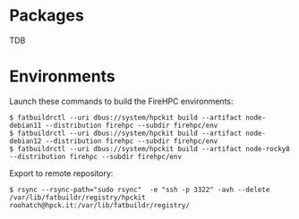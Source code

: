 # Packages

TDB

# Environments

Launch these commands to build the FireHPC environments:

```
$ fatbuildrctl --uri dbus://system/hpckit build --artifact node-debian11 --distribution firehpc --subdir firehpc/env
$ fatbuildrctl --uri dbus://system/hpckit build --artifact node-debian12 --distribution firehpc --subdir firehpc/env
$ fatbuildrctl --uri dbus://system/hpckit build --artifact node-rocky8 --distribution firehpc --subdir firehpc/env
```

Export to remote repository:

```
$ rsync --rsync-path="sudo rsync"  -e "ssh -p 3322" -avh --delete /var/lib/fatbuildr/registry/hpckit roohatch@hpck.it:/var/lib/fatbuildr/registry/
```
